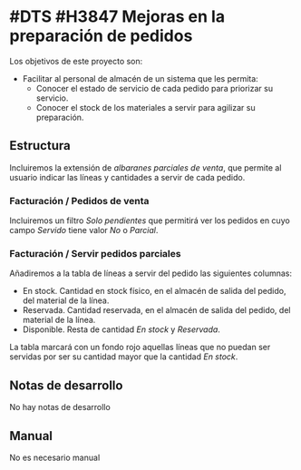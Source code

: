 # #DTS #H3847 Mejoras en la preparación de pedidos

Los objetivos de este proyecto son:
+ Facilitar al personal de almacén de un sistema que les permita:
    + Conocer el estado de servicio de cada pedido para priorizar su servicio.
    + Conocer el stock de los materiales a servir para agilizar su preparación.

## Estructura
Incluiremos la extensión de _albaranes parciales de venta_, que permite al usuario indicar las líneas y cantidades a servir de cada pedido.

### Facturación / Pedidos de venta
Incluiremos un filtro _Solo pendientes_ que permitirá ver los pedidos en cuyo campo _Servido_ tiene valor _No_ o _Parcial_.

### Facturación / Servir pedidos parciales
Añadiremos a la tabla de líneas a servir del pedido las siguientes columnas:
+ En stock. Cantidad en stock físico, en el almacén de salida del pedido, del material de la línea.
+ Reservada. Cantidad reservada, en el almacén de salida del pedido, del material de la línea.
+ Disponible. Resta de cantidad _En stock_ y _Reservada_.

La tabla marcará con un fondo rojo aquellas líneas que no puedan ser servidas por ser su cantidad mayor que la cantidad _En stock_.

## Notas de desarrollo
No hay notas de desarrollo

## Manual
No es necesario manual


